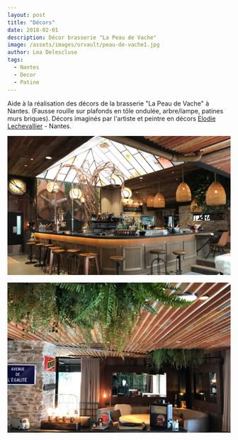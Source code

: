 ```yaml
---
layout: post
title: "Décors"
date: 2018-02-01
description: Décor brasserie "La Peau de Vache"
image: /assets/images/orvault/peau-de-vache1.jpg
author: Lea Delescluse
tags:
  - Nantes
  - Decor
  - Patine
---
```

Aide à la réalisation des décors de la brasserie "La Peau de Vache" à Nantes.
(Fausse rouille sur plafonds en tôle ondulée, arbre/lampe, patines murs briques).
Décors imaginés par l'artiste et peintre en décors <a href="http://www.facebook.com/profile.php?id=100007236108486" target="_blank">Elodie Lechevallier</a> - Nantes.

![Placeholder](/assets/images/orvault/peau-de-vache2.jpg)

![Placeholder](/assets/images/orvault/peau-de-vache3.jpg)
